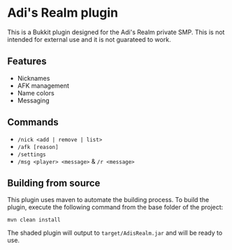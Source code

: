 # Adi's Realm plugin
This is a Bukkit plugin designed for the Adi's Realm private SMP.
This is not intended for external use and it is not guarateed to work.

## Features
* Nicknames
* AFK management
* Name colors
* Messaging

## Commands
* `/nick <add | remove | list>`
* `/afk [reason]`
* `/settings`
* `/msg <player> <message>` & `/r <message>`

## Building from source
This plugin uses maven to automate the building process.
To build the plugin, execute the following command from 
the base folder of the project:
```
mvn clean install
```
The shaded plugin will output to `target/AdisRealm.jar` 
and will be ready to use.
